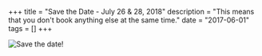 +++
title = "Save the Date - July 26 & 28, 2018"
description = "This means that you don't book anything else at the same time."
date = "2017-06-01"
tags = []
+++

![Save the date!](/images/assets/savethedates.png)
